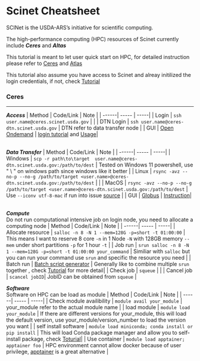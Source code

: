 # Scinet Cheatsheet
SCINet is the USDA-ARS’s initiative for scientific computing.

The high-performance computing (HPC) resources of Scinet currently include ***Ceres*** and ***Altas***

This tutorial is meant to let user quick start on HPC, for detailed instruction please refer to [Ceres](https://scinet.usda.gov/guides/start) and [Atlas](https://www.hpc.msstate.edu/computing/atlas/)

This tutorial also assume you have access to Scinet and alreay initilized the login credentials, if not, check [Tutorial](https://scinet.usda.gov/guides/access/login)

 ### Ceres
--------------------

***Access***
| Method | Code/Link | Note |
| ------| ----- | -----|
| Login | `ssh user.name@ceres.scinet.usda.gov` | |
| DTN Login | `ssh user.name@ceres-dtn.scinet.usda.gov` | DTN refer to data transfer node |
| GUI | [Open Ondemand](http://ceres-ood.scinet.usda.gov/) | [login tutorial](https://scinet.usda.gov/guides/access/login#accessing-gui-based-services) and [Usage](https://scinet.usda.gov/guides/software/open-ondemand)|<br />
<br />

***Data Transfer***
| Method | Code/Link | Note |
| ------| ----- | -----|
| Windows | `scp -r path\to\target  user.name@ceres-dtn.scinet.usda.gov:/path/to/dest` | Tested on Windows 11 powershell, use " \ " on windows path since windows like it better |
| Linux | `rsync -avz --no-p --no-g /path/to/target <user.name>@ceres-dtn.scinet.usda.gov:/path/to/dest` | |
| MacOS | `rsync -avz --no-p --no-g /path/to/target <user.name>@ceres-dtn.scinet.usda.gov:/path/to/dest` | Use `--iconv utf-8-mac` if run into issue [source](https://odd.blog/2020/10/06/rsync-between-mac-and-linux/) |
| GUI | [Globus](https://www.globus.org/) | [Instruction](https://scinet.usda.gov/guides/data/datatransfer#globus-data-transfer)|<br />
<br />

***Compute*** <br />
Do not run computational intensive job on login node, you need to allocate a computing node
| Method | Code/Link | Note |
| ------| ----- | -----|
| Allocate resource | `salloc -n 8 -N 1 --mem=128G -p=short -t 01:00:00` | This means I want to reserve 8 core `-n` in 1 Node `-N` with 128GB memory `--mem` under short partitions `-p` for 1 hour `-t` |
| Job run | `srun salloc -n 8 -N 1 --mem=128G -p=short -t 01:00:00 your_command` | Similiar with `salloc` but you can run your command use `srun` and specific the resource you need | 
| Batch run | [Batch script generator](https://scinet.usda.gov/support/ceres-job-script) | Generally like to combine multiple `srun` together , check [Tutorial](https://scinet.usda.gov/guides/use/slurm#batch-mode) for more detail|
| Check job | `squeue` | |
| Cancel job | `scancel jobID`| JobID can be obtained from `squeue` |
<br />

***Software*** <br />
Software on HPC can be load as module 
| Method | Code/Link | Note |
| ------| ----- | -----|
| Check module availibility | `module avail your_module` | your_module refer to the actual module name | 
| load module | `module load your_module` | If there are different versions for your_module, this will load the default version, use your_module/version_number to load the version you want  |
| self install software | `module load miniconda; conda install or pip install` | This will load Conda package manager and allow you to self-install package, check [Toturial](https://scinet.usda.gov/guides/software/conda)|
| Use container | `module load apptainer; apptainer foo` | HPC environment cannot allow docker because of user privilege, [apptainer](https://apptainer.org/) is a great alternative | 
<br />



